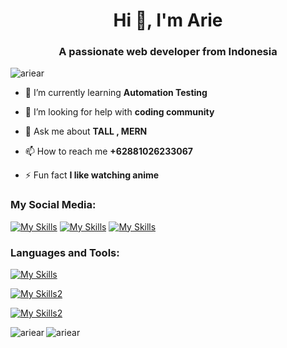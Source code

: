 <h1 align="center">Hi 👋, I'm Arie</h1>
<h3 align="center">A passionate web developer from Indonesia</h3>
<!-- <img align="right" width="400" src="https://user-images.githubusercontent.com/91861324/200331182-bf9b1de8-935d-41e4-9e37-c5863ca071da.png" > -->

<p align="left"> <img src="https://komarev.com/ghpvc/?username=ariear&label=Profile%20views&color=0e75b6&style=flat" alt="ariear" /> </p>

- 🌱 I’m currently learning **Automation Testing**

- 🤝 I’m looking for help with **coding community**

- 💬 Ask me about **TALL , MERN**

- 📫 How to reach me **+62881026233067**

- ⚡ Fun fact **I like watching anime**

<h3 align="left">My Social Media:</h3>

[![My Skills](https://skillicons.dev/icons?i=instagram)](https://www.instagram.com/ariear.js/)
[![My Skills](https://skillicons.dev/icons?i=twitter)](https://twitter.com)
[![My Skills](https://skillicons.dev/icons?i=figma)](https://figma.com/@ariar)

<h3 align="left">Languages and Tools:</h3>

[![My Skills](https://skillicons.dev/icons?i=html,css,js,nodejs,tailwind,react,nextjs,php,laravel)](https://skillicons.dev)

[![My Skills2](https://skillicons.dev/icons?i=mysql,mongodb,firebase)](https://skillicons.dev)

[![My Skills2](https://skillicons.dev/icons?i=figma,ps,vscode,postman,vercel,git)](https://skillicons.dev)

<p><img align="left" src="https://github-readme-stats.vercel.app/api?username=ariear&show_icons=true&locale=en" alt="ariear" /></p>
<p><img align="center" src="https://github-readme-stats.vercel.app/api/top-langs?username=ariear&show_icons=true&locale=en&layout=compact" alt="ariear" /></p>
